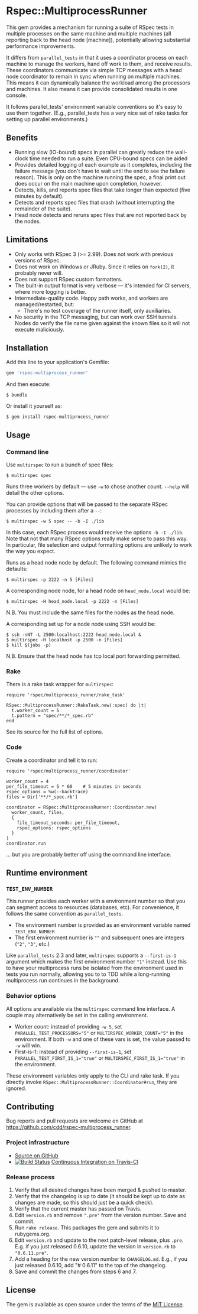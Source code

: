 # Rspec::MultiprocessRunner

This gem provides a mechanism for running a suite of RSpec tests in multiple
processes on the same machine and multiple machines (all reporting back to the
head node [machine]), potentially allowing substantial performance improvements.

It differs from `parallel_tests` in that it uses a coordinator process on each
machine to manage the workers, hand off work to them, and receive results. These
coordinators communicate via simple TCP messages with a head node coordinator to
remain in sync when running on multiple machines. This means it can dynamically
balance the workload among the processors and machines. It also means it can
provide consolidated results in one console.

It follows parallel_tests' environment variable conventions so it's easy to
use them together. (E.g., parallel_tests has a very nice set of rake tasks
for setting up parallel environments.)

## Benefits

* Running slow (IO-bound) specs in parallel can greatly reduce the wall-clock
  time needed to run a suite. Even CPU-bound specs can be aided
* Provides detailed logging of each example as it completes, including the
  failure message (you don't have to wait until the end to see the failure
  reason). This is only on the machine running the spec, a final print out does
  occur on the main machine upon completion, however.
* Detects, kills, and reports spec files that take longer than expected (five
  minutes by default).
* Detects and reports spec files that crash (without interrupting the
  remainder of the suite).
* Head node detects and reruns spec files that are not reported back by the
  nodes.

## Limitations

* Only works with RSpec 3 (>= 2.99). Does not work with previous versions of
  RSpec.
* Does not work on Windows or JRuby. Since it relies on `fork(2)`, it probably
  never will.
* Does not support RSpec custom formatters.
* The built-in output format is very verbose — it's intended for CI servers,
  where more logging is better.
* Intermediate-quality code. Happy path works, and workers are
  managed/restarted, but:
  * There's no test coverage of the runner itself, only auxiliaries.
* No security in the TCP messaging, but can work over SSH tunnels. Nodes do
  verify the file name given against the known files so it will not execute
  maliciously.

## Installation

Add this line to your application's Gemfile:

```ruby
gem 'rspec-multiprocess_runner'
```

And then execute:

    $ bundle

Or install it yourself as:

    $ gem install rspec-multiprocess_runner

## Usage

### Command line

Use `multirspec` to run a bunch of spec files:

    $ multirspec spec

Runs three workers by default — use `-w` to chose another count. `--help` will
detail the other options.

You can provide options that will be passed to the separate RSpec processes by
including them after a `--`:

    $ multirspec -w 5 spec -- -b -I ./lib

In this case, each RSpec process would receive the options `-b -I ./lib`. Note
that not that many RSpec options really make sense to pass this way. In
particular, file selection and output formatting options are unlikely to work
the way you expect.

Runs as a head node node by default. The following command mimics the defaults:

    $ multirspec -p 2222 -n 5 [Files]

A corresponding node node, for a head node on `head_node.local` would be:

    $ multirspec -H head_node.local -p 2222 -n [Files]

N.B. You must include the same files for the nodes as the head node.

A corresponding set up for a node node using SSH would be:

    $ ssh -nNT -L 2500:localhost:2222 head_node.local &
    $ multirspec -H localhost -p 2500 -n [Files]
    $ kill $(jobs -p)

N.B. Ensure that the head node has tcp local port forwarding permitted.

### Rake

There is a rake task wrapper for `multirspec`:

    require 'rspec/multiprocess_runner/rake_task'

    RSpec::MultiprocessRunner::RakeTask.new(:spec) do |t|
      t.worker_count = 5
      t.pattern = "spec/**/*_spec.rb"
    end

See its source for the full list of options.

### Code

Create a coordinator and tell it to run:

    require 'rspec/multiprocess_runner/coordinator'

    worker_count = 4
    per_file_timeout = 5 * 60    # 5 minutes in seconds
    rspec_options = %w(--backtrace)
    files = Dir['**/*_spec.rb']

    coordinator = RSpec::MultiprocessRunner::Coordinator.new(
      worker_count, files,
      {
        file_timeout_seconds: per_file_timeout,
        rspec_options: rspec_options
      }
    )
    coordinator.run

… but you are probably better off using the command line interface.

## Runtime environment

### `TEST_ENV_NUMBER`

This runner provides each worker with a environment number so that you can
segment access to resources (databases, etc). For convenience, it follows the
same convention as `parallel_tests`.

* The environment number is provided as an environment variable named `TEST_ENV_NUMBER`
* The first environment number is `""` and subsequent ones are integers (`"2"`, `"3"`, etc.)

Like `parallel_tests` 2.3 and later, `multirspec` supports a `--first-is-1`
argument which makes the first environment number `"1"` instead. Use this to
have your multiprocess runs be isolated from the environment used in tests you
run normally, allowing you to to TDD while a long-running multiprocess run
continues in the background.

### Behavior options

All options are available via the `multirspec` command line interface. A couple
may alternatively be set in the calling environment.

* Worker count: instead of providing `-w 5`, set `PARALLEL_TEST_PROCESSORS="5"` or
  `MULTIRSPEC_WORKER_COUNT="5"` in the environment. If both `-w` and one of these
  vars is set, the value passed to `-w` will win.
* First-is-1: instead of providing `--first-is-1`, set
  `PARALLEL_TEST_FIRST_IS_1="true"` or `MULTIRSPEC_FIRST_IS_1="true"` in the
  environment.

These environment variables only apply to the CLI and rake task. If you
directly invoke `RSpec::MultiprocessRunner::Coordinator#run`, they are ignored.

## Contributing

Bug reports and pull requests are welcome on GitHub at https://github.com/cdd/rspec-multiprocess_runner.

### Project infrastructure

* [Source on GitHub](https://github.com/cdd/rspec-multiprocess_runner)
* [![Build Status](https://travis-ci.org/cdd/rspec-multiprocess_runner.svg?branch=master)](https://travis-ci.org/cdd/rspec-multiprocess_runner)
  [Continuous Integration on Travis-CI](https://travis-ci.org/cdd/rspec-multiprocess_runner)

### Release process

1. Verify that all desired changes have been merged & pushed to master.
2. Verify that the changelog is up to date (it should be kept up to date as
   changes are made, so this should just be a quick check).
3. Verify that the current master has passed on Travis.
4. Edit `version.rb` and remove `".pre"` from the version number. Save and commit.
5. Run `rake release`. This packages the gem and submits it to rubygems.org.
6. Edit `version.rb` and update to the next patch-level release, plus `.pre`.
   E.g. if you just released 0.6.10, update the version in `version.rb` to
   `"0.6.11.pre"`.
7. Add a heading for the new version number to `CHANGELOG.md`. E.g., if you
   just released 0.6.10, add "# 0.6.11" to the top of the changelog.
8. Save and commit the changes from steps 6 and 7.

## License

The gem is available as open source under the terms of the [MIT License](http://opensource.org/licenses/MIT).
